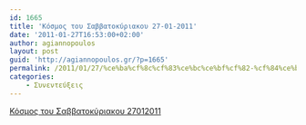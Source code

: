 ```yaml
---
id: 1665
title: 'Κόσμος του Σαββατοκύριακου 27-01-2011'
date: '2011-01-27T16:53:00+02:00'
author: agiannopoulos
layout: post
guid: 'http://agiannopoulos.gr/?p=1665'
permalink: /2011/01/27/%ce%ba%cf%8c%cf%83%ce%bc%ce%bf%cf%82-%cf%84%ce%bf%cf%85-%cf%83%ce%b1%ce%b2%ce%b2%ce%b1%cf%84%ce%bf%ce%ba%cf%8d%cf%81%ce%b9%ce%b1%ce%ba%ce%bf%cf%85-27-01-2011/
categories:
    - Συνεντεύξεις
---
```


[Κόσμος του Σαββατοκύριακου 27012011](/wp-content/uploads/2012/04/cebacf8ccf83cebccebfcf82-cf84cebfcf85-cf83ceb1ceb2ceb2ceb1cf84cebfcebacf8dcf81ceb9ceb1cebacebfcf85-27012011.doc)